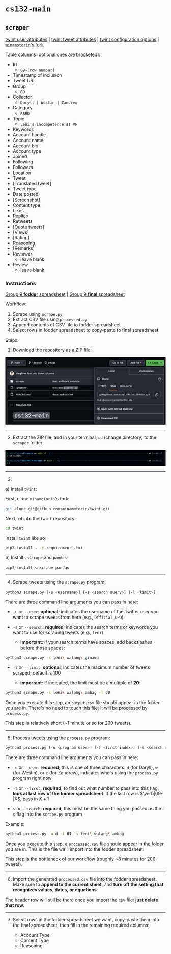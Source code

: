 # `cs132-main`

## `scraper`

[twint user attributes](https://github.com/twintproject/twint/wiki/User-attributes) | [twint tweet attributes](https://github.com/twintproject/twint/wiki/Tweet-attributes) | [twint configuration options](https://github.com/twintproject/twint/wiki/Configuration) | [`minamotorin`'s fork](https://github.com/minamotorin/twint)

Table columns (optional ones are bracketed):

- ID
  - `09-[row number]`
- Timestamp of inclusion
- Tweet URL
- Group
  - `09`
- Collector
  - `Daryll | Westin | Zandrew`
- Category
  - `RBRD`
- Topic
  - `Leni's incompetence as VP`
- Keywords
- Account handle
- Account name
- Account bio
- Account type
- Joined
- Following
- Followers
- Location
- Tweet
- [Translated tweet]
- Tweet type
- Date posted
- [Screenshot]
- Content type
- Likes
- Replies
- Retweets
- [Quote tweets]
- [Views]
- [Rating]
- Reasoning
- [Remarks]
- Reviewer
  - leave blank
- Review
  - leave blank

### Instructions

[Group 9 **fodder** spreadsheet](https://docs.google.com/spreadsheets/d/1ASOjERZSayN9qM3yESaNbGJy8DXeeddVyxhD8jvBmcY/edit#gid=654167680) | [Group 9 **final** spreadsheet](https://docs.google.com/spreadsheets/d/1xeTTNx1zVFSfcaIIqL7B2uOQ3gnYt_L5z_ioXfwIL5Q/edit#gid=107810933)

Workflow:

1. Scrape using `scrape.py`
2. Extract CSV file using `processed.py`
3. Append contents of CSV file to fodder spreadsheet
4. Select rows in fodder spreadsheet to copy-paste to final spreadsheet

Steps:

1. Download the repository as a ZIP file:

![Download](images/download.png)

---

2. Extract the ZIP file, and in your terminal, `cd` (change directory) to the `scraper` folder:

![`cd` to `scraper`](images/cd-scraper.png)

---

3.

a) Install `twint`:

First, clone `minamotorin`'s fork:

```bash
git clone git@github.com:minamotorin/twint.git
```

Next, `cd` into the `twint` repository:

```bash
cd twint
```

Install `twint` like so:

```bash
pip3 install . -r requirements.txt
```

b) Install `snscrape` and `pandas`:

```bash
pip3 install snscrape pandas
```

---

4. Scrape tweets using the `scrape.py` program:

```bash
python3 scrape.py [-u <username>] [-s <search query>] [-l <limit>]
```

There are three command line arguments you can pass in here:

- `-u` or `--user`: **optional**; indicates the username of the Twitter user you want to scrape tweets from here (e.g., `Official_UPD`)

- `-s` or `--search`: **required**; indicates the search terms or keywords you want to use for scraping tweets (e.g., `leni`)

  - **important**: if your search terms have spaces, add backslashes before those spaces:

```bash
python3 scrape.py -s leni\ walang\ ginawa
```

- `-l` or `--limit`: **optional**; indicates the maximum number of tweets scraped; default is 100

  - **important**: if indicated, the limit must be a multiple of **20**:

```bash
python3 scrape.py -s leni\ walang\ ambag -l 60
```

Once you execute this step, an `output.csv` file should appear in the folder you are in. There's no need to touch this file; it will be processed by `process.py`.

This step is relatively short (~1 minute or so for 200 tweets).

---

5. Process tweets using the `process.py` program:

```bash
python3 process.py [-u <program user>] [-f <first index>] [-s <search query>]
```

There are three command line arguments you can pass in here:

- `-u` or `--user`: **required**; this is one of three characters: `d` (for Daryll), `w` (for Westin), or `z` (for Zandrew), indicates who's using the `process.py` program right now

- `-f` or `--first`: **required**; to find out what number to pass into this flag, **look at last row of the fodder spreadsheet**: if the last row is $\verb|09-|X$, pass in $X+1$

- `s` or `--search`: **required**; this must be the same thing you passed as the `-s` flag into the `scrape.py` program

Example:

```bash
python3 process.py -u d -f 61 -s leni\ walang\ ambag
```

Once you execute this step, a `processed.csv` file should appear in the folder you are in. This is the file we'll import into the fodder spreadsheet!

This step is the bottleneck of our workflow (roughly ~8 minutes for 200 tweets).

---

6. Import the generated `processed.csv` file into the fodder spreadsheet. Make sure to **append to the current sheet**, and **turn off the setting that recognizes values, dates, or equations**.

The header row will still be there once you import the `csv` file: **just delete that row**.

---

7. Select rows in the fodder spreadsheet we want, copy-paste them into the final spreadsheet, then fill in the remaining required columns:

   - Account Type
   - Content Type
   - Reasoning
